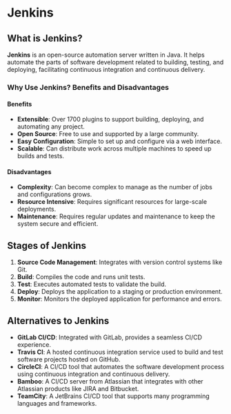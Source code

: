 # Jenkins

## What is Jenkins?

**Jenkins** is an open-source automation server written in Java. It helps automate the parts of software development related to building, testing, and deploying, facilitating continuous integration and continuous delivery.

### Why Use Jenkins? Benefits and Disadvantages

#### Benefits

- **Extensible**: Over 1700 plugins to support building, deploying, and automating any project.
- **Open Source**: Free to use and supported by a large community.
- **Easy Configuration**: Simple to set up and configure via a web interface.
- **Scalable**: Can distribute work across multiple machines to speed up builds and tests.

#### Disadvantages

- **Complexity**: Can become complex to manage as the number of jobs and configurations grows.
- **Resource Intensive**: Requires significant resources for large-scale deployments.
- **Maintenance**: Requires regular updates and maintenance to keep the system secure and efficient.

## Stages of Jenkins

1. **Source Code Management**: Integrates with version control systems like Git.
2. **Build**: Compiles the code and runs unit tests.
3. **Test**: Executes automated tests to validate the build.
4. **Deploy**: Deploys the application to a staging or production environment.
5. **Monitor**: Monitors the deployed application for performance and errors.

## Alternatives to Jenkins

- **GitLab CI/CD**: Integrated with GitLab, provides a seamless CI/CD experience.
- **Travis CI**: A hosted continuous integration service used to build and test software projects hosted on GitHub.
- **CircleCI**: A CI/CD tool that automates the software development process using continuous integration and continuous delivery.
- **Bamboo**: A CI/CD server from Atlassian that integrates with other Atlassian products like JIRA and Bitbucket.
- **TeamCity**: A JetBrains CI/CD tool that supports many programming languages and frameworks.
